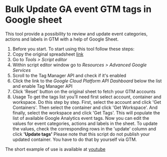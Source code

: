 # Bulk Update GA event GTM tags in Google sheet
This tool provide a possibility to review and update event categories, actions and labels in GTM with a help of Google Sheet.
1. Before you start.
To start using this tool follow these steps:
  1. Copy the original spreadsheet [link](https://docs.google.com/spreadsheets/d/12bNHxb8sTJhg5jNMqZqS0GQx_ywQG2rHvuOHTes_gXI/copy)
  2. Go to *Tools > Script editor*
  3. Within script editor window go to *Resources > Advanced Google Services*
  4. Scroll to the Tag Manager API and check if it's enabled
  5. Click the link to the  *Google Cloud Platform API Dashboard* below the list and enable Tag Manager API
  6. Click 'Reset' button on the original sheet to fetch your GTM accounts
2. Usage
To get the tags list you'll need first select account, container and workspace. Do this step by step. First, select the account and click 'Get Containers'. Then select the container and click 'Get Workspace'. And finally, select the workspace and click 'Get Tags'. This will populate the list of available Google Analytics event tags.
Now you can edit the values for event categories, actions and labels in the sheet. To update the values, check the corresponding rows in the 'update' column and click **'Update tags'**
Please note that this script do not publish your updated container. You have to do that by yourself via GTM.

The short example of use is available at [youtube](https://youtu.be/N4j5eQVI-io)
